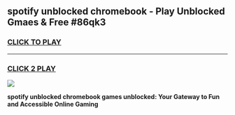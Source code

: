 
## spotify unblocked chromebook - Play Unblocked Gmaes & Free #86qk3
<h3>
<a href="https://news.freeplayer.one?title=spotify_unblocked_chromebook&ref=24F">CLICK TO PLAY</a></h3>
<hr>

<h3>
<a href="https://news.freeplayer.one?title=spotify_unblocked_chromebook&ref=24F">CLICK 2 PLAY</a>
  
</h3>

<a href="https://news.freeplayer.one?title=spotify_unblocked_chromebook&ref=24F/"><img src="https://clearcache.store/games.png"></a>


**spotify unblocked chromebook games unblocked: Your Gateway to Fun and Accessible Online Gaming**
